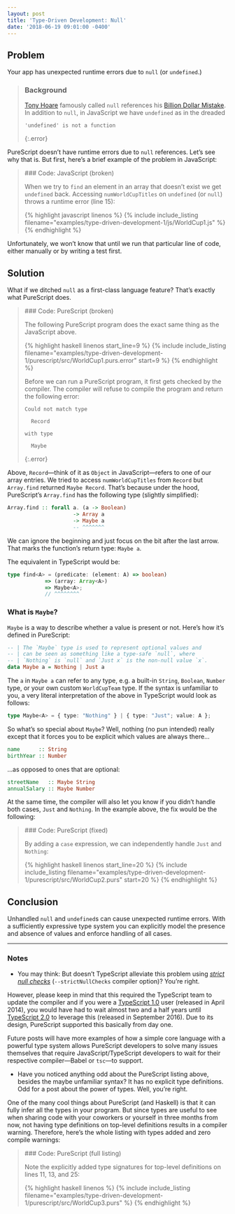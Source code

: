 ```yaml
---
layout: post
title: 'Type-Driven Development: Null'
date: '2018-06-19 09:01:00 -0400'
---
```


## Problem

Your app has unexpected runtime errors due to `null` (or `undefined`.)

<!-- prettier-ignore-start -->
> ### Background
>
> [Tony Hoare] famously called `null` references his [Billion Dollar Mistake][infoq-tony-hoare-null]. In addition to `null`, in JavaScript we have `undefined` as in the dreaded
>
> ```
> 'undefined' is not a function
> ```
> {:.error}
<!-- prettier-ignore-end -->

PureScript doesn’t have runtime errors due to `null` references. Let’s see why that is. But first, here’s a brief example of the problem in JavaScript:

<blockquote markdown="1">
### Code: JavaScript (broken)

When we try to `find` an element in an array that doesn’t exist we get `undefined` back. Accessing `numWorldCupTitles` on `undefined` (or `null`) throws a runtime error (line 15):

{% highlight javascript linenos %}
{% include include_listing filename="examples/type-driven-development-1/js/WorldCup1.js" %}
{% endhighlight %}

</blockquote>

Unfortunately, we won’t know that until we run that particular line of code, either manually or by writing a test first.

## Solution

What if we ditched `null` as a first-class language feature? That’s exactly what PureScript does.

<blockquote markdown="1">
### Code: PureScript (broken)

The following PureScript program does the exact same thing as the JavaScript above.

{% highlight haskell linenos start_line=9 %}
{% include include_listing filename="examples/type-driven-development-1/purescript/src/WorldCup1.purs.error" start=9 %}
{% endhighlight %}

Before we can run a PureScript program, it first gets checked by the compiler. The compiler will refuse to compile the program and return the following error:

<!-- prettier-ignore-start -->
```
Could not match type

  Record

with type

  Maybe
```
{:.error}
<!-- prettier-ignore-end -->

</blockquote>

Above, `Record`—think of it as `Object` in JavaScript—refers to one of our array entries. We tried to access `numWorldCupTitles` from `Record` but `Array.find` returned `Maybe Record`. That’s because under the hood, PureScript’s `Array.find` has the following type (slightly simplified):

```haskell
Array.find :: forall a. (a -> Boolean)
                     -> Array a
                     -> Maybe a
                     -- ^^^^^^^
```

We can ignore the beginning and just focus on the bit after the last arrow. That marks the function’s return type: `Maybe a`.

The equivalent in TypeScript would be:

<!-- prettier-ignore-start -->
```typescript
type find<A> = (predicate: (element: A) => boolean)
            => (array: Array<A>)
            => Maybe<A>;
            // ^^^^^^^^
```
<!-- prettier-ignore-end -->

### What is `Maybe`?

`Maybe` is a way to describe whether a value is present or not. Here’s how it’s defined in PureScript:

```haskell
-- | The `Maybe` type is used to represent optional values and
-- | can be seen as something like a type-safe `null`, where
-- | `Nothing` is `null` and `Just x` is the non-null value `x`.
data Maybe a = Nothing | Just a
```

The `a` in `Maybe a` can refer to any type, e.g. a built-in `String`, `Boolean`, `Number` type, or your own custom `WorldCupTeam` type. If the syntax is unfamiliar to you, a very literal interpretation of the above in TypeScript would look as follows:

```typescript
type Maybe<A> = { type: "Nothing" } | { type: "Just"; value: A };
```

So what’s so special about `Maybe`? Well, nothing (no pun intended) really except that it forces you to be explicit which values are always there…

```haskell
name      :: String
birthYear :: Number
```

…as opposed to ones that are optional:

```haskell
streetName   :: Maybe String
annualSalary :: Maybe Number
```

At the same time, the compiler will also let you know if you didn’t handle both cases, `Just` and `Nothing`. In the example above, the fix would be the following:

<blockquote markdown="1">
### Code: PureScript (fixed)

By adding a `case` expression, we can independently handle `Just` and `Nothing`:

{% highlight haskell linenos start_line=20 %}
{% include include_listing filename="examples/type-driven-development-1/purescript/src/WorldCup2.purs" start=20 %}
{% endhighlight %}

</blockquote>

## Conclusion

Unhandled `null` and `undefined`s can cause unexpected runtime errors. With a sufficiently expressive type system you can explicitly model the presence and absence of values and enforce handling of all cases.

---

### Notes

- You may think: But doesn’t TypeScript alleviate this problem using [_strict null checks_][ts-strict-null-checks] (`--strictNullChecks` compiler option)? You’re right.

However, please keep in mind that this required the TypeScript team to update the compiler and if you were a [TypeScript 1.0] user (released in April 2014), you would have had to wait almost two and a half years until [TypeScript 2.0] to leverage this (released in September 2016). Due to its design, PureScript supported this basically from day one.

Future posts will have more examples of how a simple core language with a powerful type system allows PureScript developers to solve many issues themselves that require JavaScript/TypeScript developers to wait for their respective compiler—Babel or `tsc`—to support.

- Have you noticed anything odd about the PureScript listing above, besides the maybe unfamiliar syntax? It has no explicit type definitions. Odd for a post about the power of types. Well, you’re right.

One of the many cool things about PureScript (and Haskell) is that it can fully infer all the types in your program. But since types are useful to see when sharing code with your coworkers or yourself in three months from now, not having type definitions on top-level definitions results in a compiler warning. Therefore, here’s the whole listing with types added and zero compile warnings:

<blockquote markdown="1">
### Code: PureScript (full listing)

Note the explicitly added type signatures for top-level definitions on lines 11, 13, and 25:

{% highlight haskell linenos %}
{% include include_listing filename="examples/type-driven-development-1/purescript/src/WorldCup3.purs" %}
{% endhighlight %}

</blockquote>

[infoq-tony-hoare-null]: https://www.infoq.com/presentations/Null-References-The-Billion-Dollar-Mistake-Tony-Hoare
[tony hoare]: https://en.wikipedia.org/wiki/Tony_Hoare
[ts-strict-null-checks]: https://www.typescriptlang.org/docs/handbook/release-notes/typescript-2-0.html#null--and-undefined-aware-types
[typescript 1.0]: https://blogs.msdn.microsoft.com/typescript/2014/04/02/announcing-typescript-1-0/
[typescript 2.0]: https://www.typescriptlang.org/docs/handbook/release-notes/typescript-2-0.html
